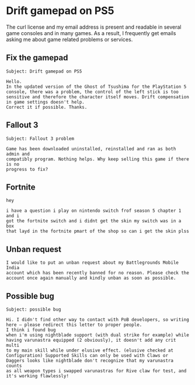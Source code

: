 # Drift gamepad on PS5

The curl license and my email address is present and readable in several game
consoles and in many games. As a result, I frequently get emails asking me
about game related problems or services.

## Fix the gamepad

    Subject: Drift gamepad on PS5

    Hello.
    In the updated version of the Ghost of Tsushima for the PlayStation 5
    console, there was a problem, the control of the left stick is too
    sensitive and therefore the character itself moves. Drift compensation
    in game settings doesn't help.
    Correct it if possible. Thanks.

## Fallout 3

    Subject: Fallout 3 problem

    Game has been downloaded uninstalled, reinstalled and ran as both admin and
    compatibly program. Nothing helps. Why keep selling this game if there is no
    progress to fix?

## Fortnite

    hey

    i have a question i play on nintendo switch frof season 5 chapter 1 and i
    got the fortnite switch and i didnt get the skin my switch was in a box
    that layd in the fortnite pmart of the shop so can i get the skin plss

## Unban request

    I would like to put an unban request about my Battlegrounds Mobile India
    account which has been recently banned for no reason. Please check the
    account once again manually and kindly unban as soon as possible.

## Possible bug

    Subject: possible bug

    Hi. I didn't find other way to contact with PoB developers, so writing
    here – please redirect this letter to proper people.
    I think i found bug
    when i'm using nightblade support (with dual strike for example) while
    having varunastra equipped (2 obviously), it doesn't add any crit multi
    to my main skill while under elusive effect. (elusive checked at
    Configuration) Supported Skills can only be used with Claws or
    Daggers looks like nightblade don't recognize that my varunastra counts
    as all weapon types i swapped varunastras for Rive claw for test, and
    it's working flawlessly!
